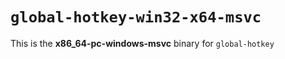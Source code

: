 # `global-hotkey-win32-x64-msvc`

This is the **x86_64-pc-windows-msvc** binary for `global-hotkey`
